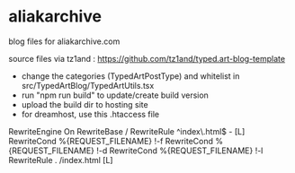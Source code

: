 # aliakarchive
blog files for aliakarchive.com

source files via tz1and : https://github.com/tz1and/typed.art-blog-template
- change the categories (TypedArtPostType) and whitelist in src/TypedArtBlog/TypedArtUtils.tsx
- run "npm run build" to update/create build version
- upload the build dir to hosting site
- for dreamhost, use this .htaccess file

<IfModule mod_rewrite.c>
RewriteEngine On
RewriteBase /
RewriteRule ^index\.html$ - [L]
RewriteCond %{REQUEST_FILENAME} !-f
RewriteCond %{REQUEST_FILENAME} !-d
RewriteCond %{REQUEST_FILENAME} !-l
RewriteRule . /index.html [L]
</IfModule>


